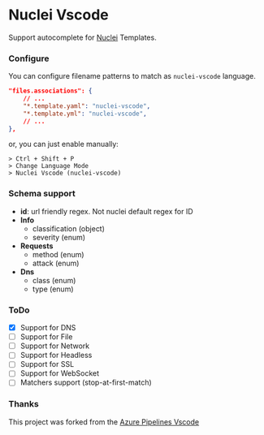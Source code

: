 # Nuclei Vscode

Support autocomplete for [Nuclei](https://nuclei.projectdiscovery.io/) Templates.

### Configure

You can configure filename patterns to match as `nuclei-vscode` language.

```json
"files.associations": {
    // ...
    "*.template.yaml": "nuclei-vscode",
    "*.template.yml": "nuclei-vscode",
    // ...
},
```

or, you can just enable manually:

```
> Ctrl + Shift + P
> Change Language Mode
> Nuclei Vscode (nuclei-vscode)
```

### Schema support

- **id**: url friendly regex. Not nuclei default regex for ID
- **Info**
  - classification (object)
  - severity (enum)
- **Requests**
  - method (enum)
  - attack (enum)
- **Dns**
  - class (enum)
  - type (enum)

### ToDo

- [x] Support for DNS
- [ ] Support for File
- [ ] Support for Network
- [ ] Support for Headless
- [ ] Support for SSL
- [ ] Support for WebSocket
- [ ] Matchers support (stop-at-first-match)

### Thanks

This project was forked from the [Azure Pipelines Vscode](https://github.com/microsoft/azure-pipelines-vscode)
